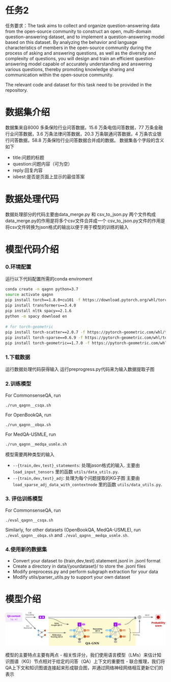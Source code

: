 # 任务2
任务要求：The task aims to collect and organize question-answering data from the open-source community to construct an open, multi-domain question-answering dataset, and to implement a question-answering model based on this dataset. By analyzing the behavior and language characteristics of members in the open-source community during the process of asking and answering questions, as well as the diversity and complexity of questions, you will design and train an efficient question-answering model capable of accurately understanding and answering various questions, thereby promoting knowledge sharing and communication within the open-source community.

The relevant code and dataset for this task need to be provided in the repository.

# 数据集介绍
数据集来自8000 多条保险行业问答数据，15.6 万条电信问答数据，77 万条金融行业问答数据，3.6 万条法律问答数据，20.3 万条联通问答数据，4 万条农业银行问答数据，58.8 万条保险行业问答数据合并成的数据。
数据集各个字段的含义如下
- title:问题的标题
- question:问题内容（可为空）
- reply:回复内容
- isbest:是否是页面上显示的最佳答案

# 数据处理代码
数据处理部分的代码主要由data_merge.py 和 csv_to_json.py 两个文件构成
data_merge.py的作用是将多个csv文件合并成一个
csv_to_json.py文件的作用是将csv文件转换为json格式的输出以便于用于模型的训练的输入



# 模型代码介绍
### 0.环境配置
运行以下代码配置所需的conda enviroment
```bash
conda create -n qagnn python=3.7
source activate qagnn
pip install torch==1.8.0+cu101 -f https://download.pytorch.org/whl/torch_stable.html
pip install transformers==3.4.0
pip install nltk spacy==2.1.6
python -m spacy download en

# for torch-geometric
pip install torch-scatter==2.0.7 -f https://pytorch-geometric.com/whl/torch-1.8.0+cu101.html
pip install torch-sparse==0.6.9 -f https://pytorch-geometric.com/whl/torch-1.8.0+cu101.html
pip install torch-geometric==1.7.0 -f https://pytorch-geometric.com/whl/torch-1.8.0+cu101.html
```

### 1.下载数据

运行数据处理代码获得输入
运行preprogress.py代码来为输入数据提取子图


### 2.训练模型
For CommonsenseQA, run
```
./run_qagnn__csqa.sh
```
For OpenBookQA, run
```
./run_qagnn__obqa.sh
```
For MedQA-USMLE, run
```
./run_qagnn__medqa_usmle.sh
```
模型需要两种类型的输入
* `--{train,dev,test}_statements`: 处理jason格式的输入. 主要由 `load_input_tensors` 里的函数 `utils/data_utils.py`.
* `--{train,dev,test}_adj`: 处理为每个问题提取的KG子图 主要由 `load_sparse_adj_data_with_contextnode` 里的函数 `utils/data_utils.py`.

### 3. 评估训练模型
For CommonsenseQA, run
```
./eval_qagnn__csqa.sh
```
Similarly, for other datasets (OpenBookQA, MedQA-USMLE), run `./eval_qagnn__obqa.sh` and `./eval_qagnn__medqa_usmle.sh`.



### 4.使用新的数据集
- Convert your dataset to {train,dev,test}.statement.jsonl in .jsonl format 
- Create a directory in data/{yourdataset}/ to store the .jsonl files
- Modify preprocess.py and perform subgraph extraction for your data
- Modify utils/parser_utils.py to support your own dataset

# 模型介绍
<p align="center">
  <img src="./figs/overview.png" width="1000" title="Overview of QA-GNN" alt="">
</p>
模型的主要特点主要有两点
- 相关性评分，我们使用语言模型（LMs）来估计知识图谱（KG）节点相对于给定的问答（QA）上下文的重要性
- 联合推理，我们将QA上下文和知识图谱连接起来形成联合图，并通过网络神经网络相互更新它们的表示